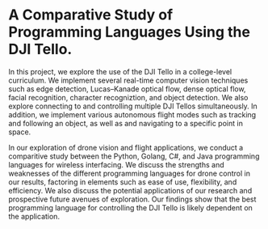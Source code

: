 # A Comparative Study of Programming Languages Using the DJI Tello.
In this project, we explore the use of the DJI Tello in a college-level curriculum. We implement several real-time computer vision techniques such as edge detection, Lucas–Kanade optical flow, dense optical flow, facial recognition, character recogniztion, and object detection. We also explore connecting to and controlling multiple DJI Tellos simultaneously. In addition, we implement various autonomous flight modes such as tracking and following an object, as well as and navigating to a specific point in space. 

In our exploration of drone vision and flight applications, we conduct a comparitive study between the Python, Golang, C#, and Java programming languages for wireless interfacing. We discuss the strengths and weaknesses of the different programming languages for drone control in our results, factoring in elements such as ease of use, flexibility, and efficiency. We also discuss the potential applications of our research and prospective future avenues of exploration. Our findings show that the best programming language for controlling the DJI Tello is likely dependent on the application. 